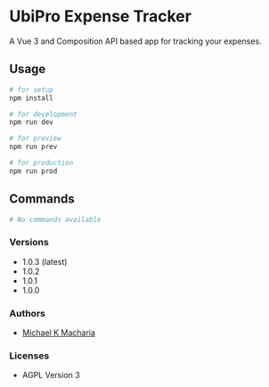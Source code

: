 # UbiPro Expense Tracker

A Vue 3 and Composition API based app for tracking your expenses.

## Usage

```sh
# for setup
npm install

# for development
npm run dev

# for preview
npm run prev

# for production
npm run prod
```

## Commands

```sh
# No commands available
```

### Versions

-   1.0.3 (latest)
-   1.0.2
-   1.0.1
-   1.0.0

### Authors

-   [Michael K Macharia](https://www.github.com/michaelkmacharia)

### Licenses

-   AGPL Version 3
